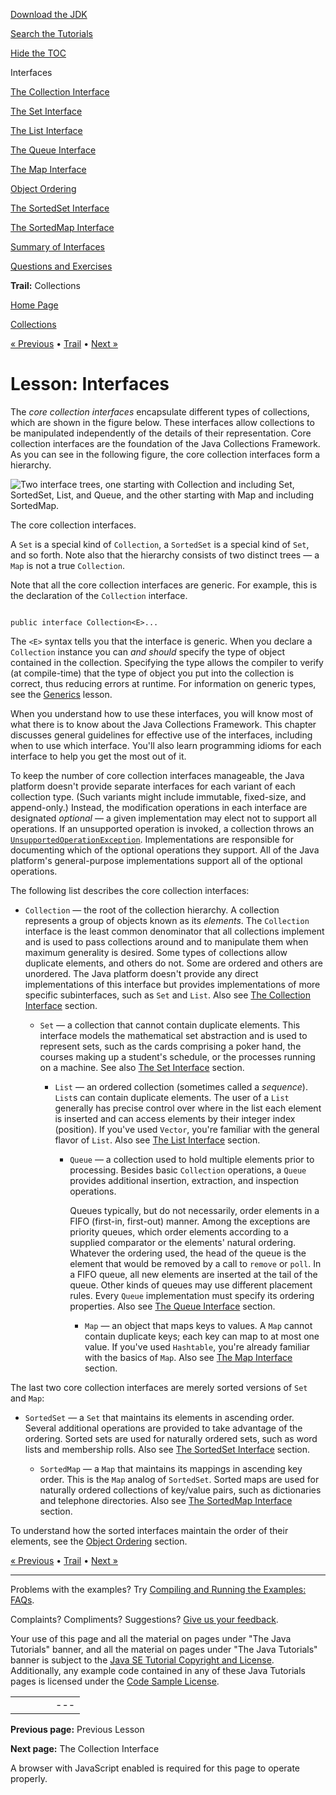 [Download
the JDK](http://java.sun.com/javase/6/download.jsp)
  
[Search the
Tutorials](../../search.html)
  
[Hide the TOC](javascript:toggleLeft())

Interfaces

[The Collection Interface](collection.html)

[The Set Interface](set.html)

[The List Interface](list.html)

[The Queue Interface](queue.html)

[The Map Interface](map.html)

[Object Ordering](order.html)

[The SortedSet Interface](sorted-set.html)

[The SortedMap Interface](sorted-map.html)

[Summary of Interfaces](summary.html)

[Questions and Exercises](QandE/questions.html)

**Trail:** Collections

[Home Page](../../index.html)
>
[Collections](../index.html)

[« Previous](../intro/index.html) • [Trail](../TOC.html) • [Next »](collection.html)

# Lesson: Interfaces

The *core collection interfaces* encapsulate different
types of collections, which are shown in the figure below. These
interfaces allow collections to be manipulated independently of the
details of their representation. Core collection interfaces are
the foundation of the Java Collections Framework.
As you can see in
the following figure, the core collection interfaces form a hierarchy.

![Two interface trees, one starting with Collection and including Set, SortedSet, List, and Queue, and the other starting with Map and including SortedMap.](../../figures/collections/colls-coreInterfaces.gif)

The core collection interfaces.

A `Set` is a special kind of
`Collection`, a `SortedSet` is a special kind of
`Set`, and so forth. Note also that the hierarchy consists
of two distinct trees — a `Map` is not a true
`Collection`.

Note that all the core collection interfaces are generic. For example,
this is the declaration of the `Collection` interface.

```

public interface Collection<E>...

```

The `<E>` syntax tells you that the interface is generic. When you declare a `Collection` instance you can *and
should* specify the type of object contained in the collection.
Specifying the type allows the compiler to verify (at compile-time) that
the type of object you put into the collection is correct, thus reducing
errors at runtime. For information on generic types, see the
[Generics](../../java/generics/index.html) lesson.

When you understand how to use these interfaces, you will know most of what
there is to know about the Java Collections Framework. This chapter
discusses general guidelines for effective use of the interfaces,
including when to use which interface. You'll also learn programming
idioms for each interface to help you get the most out of it.

To keep the number of core collection interfaces manageable, the
Java platform doesn't provide separate interfaces for each variant
of each collection type. (Such variants might include immutable,
fixed-size, and append-only.) Instead, the modification operations
in each interface are designated *optional* — a given implementation
may elect not to support all operations. If an unsupported operation is
invoked, a collection throws an
[`UnsupportedOperationException`](http://download.oracle.com/javase/7/docs/api/java/lang/UnsupportedOperationException.html).
Implementations are responsible for documenting which of the optional
operations they support. All of the Java platform's general-purpose
implementations support all of the optional operations.

The following list describes the core collection interfaces:

* `Collection` — the root of the collection hierarchy.
  A collection represents a group of objects known as its
  *elements*. The `Collection` interface is the least
  common denominator that all collections implement and is used to pass
  collections around and to manipulate them when maximum generality is
  desired. Some types of collections allow duplicate elements, and others
  do not. Some are ordered and others are unordered. The Java platform doesn't
  provide any direct implementations of this interface but provides
  implementations of more specific subinterfaces, such as `Set`
  and `List`. Also see
  [The Collection Interface](collection.html) section.

  * `Set` — a collection that cannot contain duplicate elements. This interface models the mathematical set abstraction and is used to
    represent sets, such as the cards comprising a poker hand, the courses
    making up a student's schedule, or the processes running on a machine.
    See also
    [The Set Interface](set.html) section.

    * `List` — an ordered collection (sometimes called a
      *sequence*). `List`s can contain duplicate elements. The user of a `List` generally has precise control over where in the
      list each element is inserted and can access elements by
      their integer index (position). If you've used `Vector`,
      you're familiar with the general flavor of `List`. Also see
      [The List Interface](list.html) section.

      * `Queue` — a collection used to hold multiple elements
        prior to processing. Besides basic `Collection` operations,
        a `Queue` provides additional insertion, extraction, and inspection
        operations.

        Queues typically, but do not necessarily, order elements in a FIFO
        (first-in, first-out) manner. Among the exceptions are priority queues,
        which order elements according to a supplied comparator or the elements'
        natural ordering. Whatever the ordering used, the head of the queue is
        the element that would be removed by a call to `remove` or
        `poll`. In a FIFO queue, all new elements are inserted at the
        tail of the queue. Other kinds of queues may use different placement
        rules. Every `Queue` implementation must specify its ordering
        properties. Also see
        [The Queue Interface](queue.html) section.

        * `Map` — an object that maps keys to values. A
          `Map` cannot contain duplicate keys; each key can map to at
          most one value. If you've used `Hashtable`, you're already
          familiar with the basics of `Map`. Also see
          [The Map Interface](map.html) section.

The last two core collection interfaces are merely sorted versions of
`Set` and `Map`:

* `SortedSet` — a `Set` that maintains its elements in
  ascending order. Several additional operations are provided to take
  advantage of the ordering. Sorted sets are used for naturally ordered
  sets, such as word lists and membership rolls. Also see
  [The SortedSet Interface](sorted-set.html) section.

  * `SortedMap` — a `Map` that maintains its
    mappings in ascending key order. This is the `Map` analog
    of `SortedSet`. Sorted maps are used for naturally ordered
    collections of key/value pairs, such as dictionaries and telephone
    directories. Also see
    [The SortedMap Interface](sorted-map.html) section.

To understand how the sorted interfaces maintain the order of
their elements, see the
[Object Ordering](order.html) section.

[« Previous](../intro/index.html)
•
[Trail](../TOC.html)
•
[Next »](collection.html)

---

Problems with the examples? Try [Compiling and Running
the Examples: FAQs](../../information/run-examples.html).
  
Complaints? Compliments? Suggestions? [Give
us your feedback](http://download.oracle.com/javase/feedback.html).

Your use of this page and all the material on pages under "The Java Tutorials" banner,
and all the material on pages under "The Java Tutorials" banner is subject to the [Java SE Tutorial Copyright
and License](../../information/license.html).
Additionally, any example code contained in any of these Java
Tutorials pages is licensed under the
[Code
Sample License](http://developers.sun.com/license/berkeley_license.html).

|  |  |  |  |  |
| --- | --- | --- | --- | --- |
| |  |  | | --- | --- | | duke image | Oracle logo | | [About Oracle](http://www.oracle.com/us/corporate/index.html) | [Oracle Technology Network](http://www.oracle.com/technology/index.html) | [Terms of Service](https://www.samplecode.oracle.com/servlets/CompulsoryClickThrough?type=TermsOfService) | Copyright © 1995, 2011 Oracle and/or its affiliates. All rights reserved. |

**Previous page:** Previous Lesson
  
**Next page:** The Collection Interface




A browser with JavaScript enabled is required for this page to operate properly.